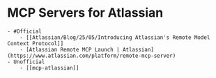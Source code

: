 # MCP Servers for Atlassian
	- #Official
		- [[Atlassian/Blog/25/05/Introducing Atlassian's Remote Model Context Protocol]]
		- [Atlassian Remote MCP Launch | Atlassian](https://www.atlassian.com/platform/remote-mcp-server)
	- Unofficial
		- [[mcp-atlassian]]